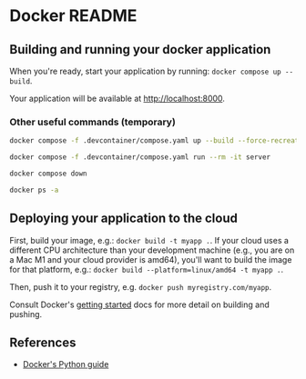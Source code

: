 # Docker README

## Building and running your docker application

When you're ready, start your application by running:
`docker compose up --build`.

Your application will be available at <http://localhost:8000>.

### Other useful commands (temporary)

```bash
docker compose -f .devcontainer/compose.yaml up --build --force-recreate
```

```bash
docker compose -f .devcontainer/compose.yaml run --rm -it server
```

```bash
docker compose down
```

```bash
docker ps -a
```

## Deploying your application to the cloud

First, build your image, e.g.: `docker build -t myapp .`.
If your cloud uses a different CPU architecture than your development
machine (e.g., you are on a Mac M1 and your cloud provider is amd64),
you'll want to build the image for that platform, e.g.:
`docker build --platform=linux/amd64 -t myapp .`.

Then, push it to your registry, e.g. `docker push myregistry.com/myapp`.

Consult Docker's [getting started](https://docs.docker.com/go/get-started-sharing/)
docs for more detail on building and pushing.

## References

* [Docker's Python guide](https://docs.docker.com/language/python/)
